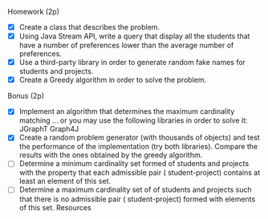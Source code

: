 Homework (2p)

- [x] Create a class that describes the problem.
- [x] Using Java Stream API, write a query that display all the students that have a number of preferences lower than
  the average number of preferences.
- [x] Use a third-party library in order to generate random fake names for students and projects.
- [x] Create a Greedy algorithm in order to solve the problem.

Bonus (2p)

- [x] Implement an algorithm that determines the maximum cardinality matching ... or you may use the following libraries
  in order to solve it:
  JGraphT Graph4J
- [x] Create a random problem generator (with thousands of objects) and test the performance of the implementation (try
  both libraries). Compare the results with the ones obtained by the greedy algorithm.
- [ ] Determine a minimum cardinality set formed of students and projects with the property that each admissible pair (
  student-project) contains at least an element of this set.
- [ ] Determine a maximum cardinality set of of students and projects such that there is no admissible pair (
  student-project) formed with elements of this set. Resources